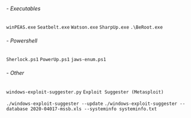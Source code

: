 ###### - Executables
`winPEAS.exe`
`Seatbelt.exe`
`Watson.exe`
`SharpUp.exe`
`.\BeRoot.exe`
###### - Powershell
`Sherlock.ps1`
`PowerUp.ps1`
`jaws-enum.ps1`

###### - Other
`windows-exploit-suggester.py`
`Exploit Suggester (Metasploit)`

`./windows-exploit-suggester --update`
`./windows-exploit-suggester --database 2020-04017-mssb.xls --systeminfo systeminfo.txt`